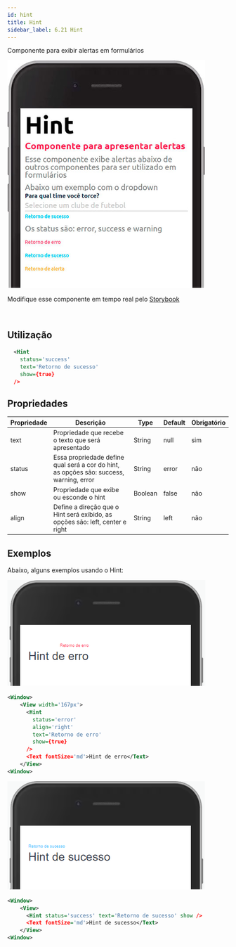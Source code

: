 ```yaml
---
id: hint
title: Hint
sidebar_label: 6.21 Hint
---
```


Componente para exibir alertas em formulários

![hint](assets/images_components/v2.0.0/hint.jpg)

Modifique esse componente em tempo real pelo [Storybook](https://ame-miniapp-components.calindra.com.br/storybook/?path=/story/textos-hint--basic)

<br>

## Utilização

```xml
  <Hint
    status='success'
    text='Retorno de sucesso'
    show={true}
  />
```

## Propriedades

| Propriedade | Descrição                                                                               | Type    | Default | Obrigatório |
|-------------|-----------------------------------------------------------------------------------------|---------|---------|-------------|
| text        | Propriedade que recebe o texto que será apresentado                                     | String  | null    | sim         |
| status      | Essa propriedade define qual será a cor do hint, as opções são: success, warning, error | String  | error   | não         |
| show        | Propriedade que exibe ou esconde o hint                                                 | Boolean | false   | não         |
| align       | Define a direção que o Hint será exibido, as opções são: left, center e right           | String  | left    | não         |


## Exemplos

Abaixo, alguns exemplos usando o Hint:

![bullet](assets/images_components/v2.18.0/hint_ex1.png)

```xml
<Window>
    <View width='167px'>
      <Hint
        status='error'
        align='right'
        text='Retorno de erro'
        show={true}
      />
      <Text fontSize='md'>Hint de erro</Text>
    </View>
<Window>
```

![bullet](assets/images_components/v2.18.0/hint_ex2.png)

```xml
<Window>
    <View>
      <Hint status='success' text='Retorno de sucesso' show />
      <Text fontSize='md'>Hint de sucesso</Text>
    </View>
<Window>
```
